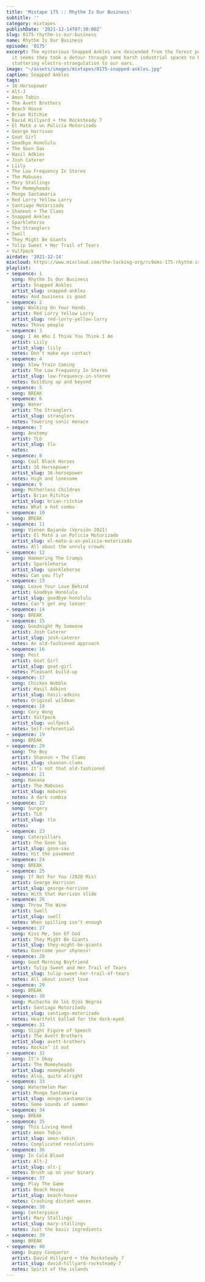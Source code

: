 ```yaml
---
title: 'Mixtape 175 :: Rhythm Is Our Business'
subtitle: ''
category: mixtapes
publishDate: '2021-12-14T07:30:00Z'
slug: 0175-rhythm-is-our-business
name: Rhythm Is Our Business
episode: '0175'
excerpt: The mysterious Snapped Ankles are descended from the forest people, though
  it seems they took a detour through some harsh industrial spaces to bring their
  stuttering electro-strangulation to our ears.
image: "~/assets/images/mixtapes/0175-snapped-ankles.jpg"
caption: Snapped Ankles
tags:
- 16 Horsepower
- Alt-J
- Amon Tobin
- The Avett Brothers
- Beach House
- Brian Ritchie
- David Hillyard + the Rocksteady 7
- El Mató a un Policía Motorizado
- George Harrison
- Goat Girl
- Goodbye Honolulu
- The Goon Sax
- Hasil Adkins
- Josh Caterer
- Liily
- The Low Frequency In Stereo
- The Mabuses
- Mary Stallings
- The Mommyheads
- Mongo Santamaria
- Red Lorry Yellow Lorry
- Santiago Motorizado
- Shannon + The Clams
- Snapped Ankles
- Sparklehorse
- The Stranglers
- Swell
- They Might Be Giants
- Tulip Sweet + Her Trail of Tears
- Vulfpeck
airdate: '2021-12-14'
mixcloud: https://www.mixcloud.com/the-lacking-org/rc9oms-175-rhythm-is-our-business/
playlist:
- sequence: 1
  song: Rhythm Is Our Business
  artist: Snapped Ankles
  artist_slug: snapped-ankles
  notes: And business is good
- sequence: 2
  song: Walking On Your Hands
  artist: Red Lorry Yellow Lorry
  artist_slug: red-lorry-yellow-lorry
  notes: Those people
- sequence: 3
  song: I Am Who I Think You Think I Am
  artist: Liily
  artist_slug: liily
  notes: Don’t make eye contact
- sequence: 4
  song: Slow Train Coming
  artist: The Low Frequency In Stereo
  artist_slug: low-frequency-in-stereo
  notes: Building up and beyond
- sequence: 5
  song: BREAK
- sequence: 6
  song: Water
  artist: The Stranglers
  artist_slug: stranglers
  notes: Towering sonic menace
- sequence: 7
  song: Anatomy
  artist: TLO
  artist_slug: tlo
  notes:
- sequence: 8
  song: Coal Black Horses
  artist: 16 Horsepower
  artist_slug: 16-horsepower
  notes: High and lonesome
- sequence: 9
  song: Motherless Children
  artist: Brian Ritchie
  artist_slug: brian-ritchie
  notes: What a hot combo
- sequence: 10
  song: BREAK
- sequence: 11
  song: Vienen Bajando (Versión 2021)
  artist: El Mató a un Policía Motorizado
  artist_slug: el-mato-a-un-policia-motorizado
  notes: All about the unruly crowds
- sequence: 12
  song: Hammering The Cramps
  artist: Sparklehorse
  artist_slug: sparklehorse
  notes: Can you fly?
- sequence: 13
  song: Leave Your Love Behind
  artist: Goodbye Honolulu
  artist_slug: goodbye-honolulu
  notes: Can’t get any looser
- sequence: 14
  song: BREAK
- sequence: 15
  song: Goodnight My Someone
  artist: Josh Caterer
  artist_slug: josh-caterer
  notes: An old-fashioned approach
- sequence: 16
  song: Pest
  artist: Goat Girl
  artist_slug: goat-girl
  notes: Pleasant build-up
- sequence: 17
  song: Chicken Wobble
  artist: Hasil Adkins
  artist_slug: hasil-adkins
  notes: Original wildman
- sequence: 18
  song: Cory Wong
  artist: Vulfpeck
  artist_slug: vulfpeck
  notes: Self-referential
- sequence: 19
  song: BREAK
- sequence: 20
  song: The Boy
  artist: Shannon + The Clams
  artist_slug: shannon-clams
  notes: It’s not that old-fashioned
- sequence: 21
  song: Havana
  artist: The Mabuses
  artist_slug: mabuses
  notes: A dark cumbia
- sequence: 22
  song: Surgery
  artist: TLO
  artist_slug: tlo
  notes:
- sequence: 23
  song: Caterpillars
  artist: The Goon Sax
  artist_slug: goon-sax
  notes: Hit the pavement
- sequence: 24
  song: BREAK
- sequence: 25
  song: If Not For You (2020 Mix)
  artist: George Harrison
  artist_slug: george-harrison
  notes: With that Harrison slide
- sequence: 26
  song: Throw The Wine
  artist: Swell
  artist_slug: swell
  notes: When spilling isn’t enough
- sequence: 27
  song: Kiss Me, Son Of God
  artist: They Might Be Giants
  artist_slug: they-might-be-giants
  notes: Overcome your shyness!
- sequence: 28
  song: Good Morning Boyfriend
  artist: Tulip Sweet and Her Trail of Tears
  artist_slug: tulip-sweet-her-trail-of-tears
  notes: All about insect love
- sequence: 29
  song: BREAK
- sequence: 30
  song: Muchacha de los Ojos Negros
  artist: Santiago Motorizado
  artist_slug: santiago-motorizado
  notes: Heartfelt ballad for the dark-eyed
- sequence: 31
  song: Slight Figure of Speech
  artist: The Avett Brothers
  artist_slug: avett-brothers
  notes: Rockin’ it out
- sequence: 32
  song: It's Okay
  artist: The Mommyheads
  artist_slug: mommyheads
  notes: Also, quite alright
- sequence: 33
  song: Watermelon Man
  artist: Mongo Santamaria
  artist_slug: mongo-santamaria
  notes: Some sounds of summer
- sequence: 34
  song: BREAK
- sequence: 35
  song: This Living Hand
  artist: Amon Tobin
  artist_slug: amon-tobin
  notes: Complicated resolutions
- sequence: 36
  song: In Cold Blood
  artist: Alt-J
  artist_slug: alt-j
  notes: Brush up on your binary
- sequence: 37
  song: Play The Game
  artist: Beach House
  artist_slug: beach-house
  notes: Crashing distant waves
- sequence: 38
  song: Centerpiece
  artist: Mary Stallings
  artist_slug: mary-stallings
  notes: Just the basic ingredients
- sequence: 39
  song: BREAK
- sequence: 40
  song: Duppy Conqueror
  artist: David Hillyard + the Rocksteady 7
  artist_slug: david-hillyard-rocksteady-7
  notes: Spirit of the islands
---
```


